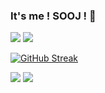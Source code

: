 ### It's me ! SOOJ ! 👋


<img src="https://img.shields.io/badge/Kotlin-0095D5?&style=for-the-badge&logo=kotlin&logoColor=white"/></a>
<img src="https://img.shields.io/badge/Android-3DDC84?style=for-the-badge&logo=android&logoColor=whitee"/></a>

[![GitHub Streak](https://streak-stats.demolab.com?user=sooj36&theme=dark&mode=weekly&card_width=479)](https://git.io/streak-stats)

<img src="https://img.shields.io/badge/Slack-4A154B?style=for-the-badge&logo=slack&logoColor=white"/></a>
<img src="https://img.shields.io/badge/Discord-7289DA?style=for-the-badge&logo=discord&logoColor=white"/></a>

<!--
**sooj36/sooj36** is a ✨ _special_ ✨ repository because its `README.md` (this file) appears on your GitHub profile.



Here are some ideas to get you started:

- 🔭 I’m currently working on ...
- 🌱 I’m currently learning ...
- 👯 I’m looking to collaborate on ...
- 🤔 I’m looking for help with ...
- 💬 Ask me about ...
- 📫 How to reach me: ...
- 😄 Pronouns: ...
- ⚡ Fun fact: ...
-->

